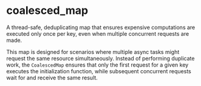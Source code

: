 # coalesced_map

A thread-safe, deduplicating map that ensures expensive computations are executed only once per key, even when multiple concurrent requests are made.

This map is designed for scenarios where multiple async tasks might request the same resource simultaneously. Instead of performing duplicate work, the `CoalescedMap` ensures that only the first request for a given key executes the initialization function, while subsequent concurrent requests wait for and receive the same result.